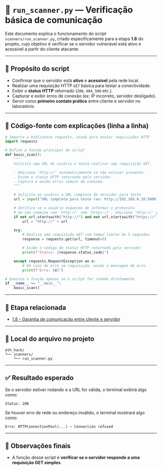 # 🔎 `run_scanner.py` — Verificação básica de comunicação

Este documento explica o funcionamento do script `scanners/run_scanner.py`, criado especificamente para a etapa **1.8** do projeto, cujo objetivo é verificar se o servidor vulnerável está ativo e acessível a partir do cliente atacante.

---

## 🎯 Propósito do script

- Confirmar que o servidor está **ativo** e **acessível** pela rede local.
- Realizar uma requisição HTTP `GET` básica para testar a conectividade.
- Exibir o **status HTTP** retornado (`200`, `404`, `500` etc.).
- Capturar e exibir erros de conexão (ex: IP incorreto, servidor desligado).
- Servir como **primeiro contato prático** entre cliente e servidor no laboratório.

---

## 📄 Código-fonte com explicações (linha a linha)

```python
# Importa a biblioteca requests, usada para enviar requisições HTTP
import requests

# Define a função principal do script
def basic_scan():
    """
    Solicita uma URL do usuário e tenta realizar uma requisição GET.

    - Adiciona 'http://' automaticamente se não estiver presente.
    - Exibe o status HTTP retornado pelo servidor.
    - Captura e exibe erros comuns de conexão.
    """

    # Solicita ao usuário a URL completa do servidor para teste
    url = input("URL completa para teste (ex: http://192.168.0.10:5000): ").strip()

    # Verifica se o usuário esqueceu de informar o protocolo
    # Se não começou com 'http://' nem 'https://', adiciona 'http://' por padrão
    if not url.startswith("http://") and not url.startswith("https://"):
        url = "http://" + url

    try:
        # Realiza uma requisição GET com tempo limite de 5 segundos
        response = requests.get(url, timeout=5)

        # Exibe o código de status HTTP retornado pelo servidor
        print(f"Status: {response.status_code}")

    except requests.RequestException as e:
        # Em caso de erro na requisição, exibe a mensagem de erro
        print(f"Erro: {e}")

# Executa a função apenas se o script for rodado diretamente
if __name__ == "__main__":
    basic_scan()
```

---

## 🧱 Etapa relacionada

- [1.8 – Garantia de comunicação entre cliente e servidor](/docs/etapas_detalhadas.md#18--garantia-de-comunicação-entre-cliente-e-servidor)

---

## 📁 Local do arquivo no projeto

```
eth_hack/
└── scanners/
    └── run_scanner.py
```

---

## ✅ Resultado esperado

Se o servidor estiver rodando e a URL for válida, o terminal exibirá algo como:

```
Status: 200
```

Se houver erro de rede ou endereço inválido, o terminal mostrará algo como:

```
Erro: HTTPConnectionPool(...) — Connection refused
```

---

## 🧩 Observações finais

- A função desse script é **verificar se o servidor responde a uma requisição GET simples**.
